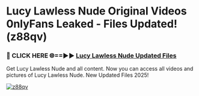 # Lucy Lawless Nude Original Videos 0nlyFans Leaked - Files Updated! (z88qv)

<h3>🔴 CLICK HERE 🌐==►► <a href="https://tinyurl.com/4mcuefdz" rel="nofollow">Lucy Lawless Nude Updated Files</a></h3>

Get Lucy Lawless Nude and all content. Now you can access all videos and pictures of Lucy Lawless Nude. New Updated Files 2025!

[![z88qv](https://i.imgur.com/StAQSOY.gif)](https://tinyurl.com/4mcuefdz)
